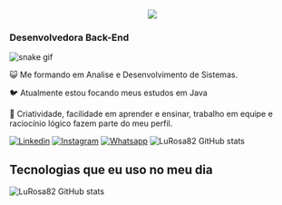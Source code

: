 <h1 align="center">
    <img src="https://readme-typing-svg.herokuapp.com/?font=Righteous&size=35&center=true&vCenter=true&width=500&height=70&duration=4000&lines=Olá!+🐞;+Sou+Luciana+Rosa!🐞;" />
</h1>
<h3>Desenvolvedora Back-End </h3>

![snake gif](https://github.com/LuRosa82/LuRosa82/blob/output/github-contribution-grid-snake.gif)

<p>😺 Me formando em Analise e Desenvolvimento de Sistemas.</p>

<p>🐦 Atualmente estou focando meus estudos em Java </p>

<p>🦉 Criatividade, facilidade em aprender e ensinar, trabalho em equipe e raciocínio lógico fazem parte do meu perfil.</p>


[![Linkedin](https://img.shields.io/badge/LinkedIn-0077B5?style=for-the-badge&logo=linkedin&logoColor=white)](https://www.linkedin.com/in/luciana-rosa-49527658/)
[![Instagram](https://img.shields.io/badge/Instagram-E4405F?style=for-the-badge&logo=instagram&logoColor=white)](https://www.instagram.com/lucianacmr/)
[![Whatsapp](https://img.shields.io/badge/WhatsApp-25D366?style=for-the-badge&logo=whatsapp&logoColor=white)](https://wa.me/5511930348047)
![LuRosa82 GitHub stats](https://github-readme-stats.vercel.app/api?username=LuRosa82&show_icons=true&theme=dracula&count_private=true)

## Tecnologias que eu uso no meu dia

![LuRosa82 GitHub stats](https://github-readme-stats.vercel.app/api/top-langs/?username=LuRosa82&hide=HTML&langs_count=8&layout=compact&theme=react&border_radius=10&size_weight=0.5&count_weight=0.5&exclude_repo=github-readme-stats)



